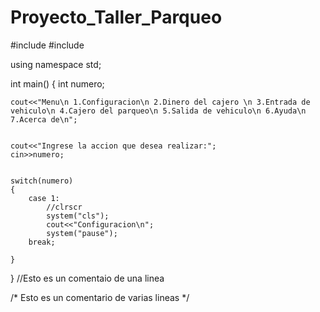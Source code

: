 # Proyecto_Taller_Parqueo
#include<iostream>
#include<cstdlib>

using namespace std;


int main()
{
	int numero;
	
	cout<<"Menu\n 1.Configuracion\n 2.Dinero del cajero \n 3.Entrada de vehiculo\n 4.Cajero del parqueo\n 5.Salida de vehiculo\n 6.Ayuda\n 7.Acerca de\n";
	
	
	cout<<"Ingrese la accion que desea realizar:";
	cin>>numero;
	
	
	switch(numero)
	{
		case 1:
			//clrscr
			system("cls");
			cout<<"Configuracion\n";
			system("pause");
		break;
		
	}
	

}
//Esto es un comentaio de una linea


/*
Esto
es un 
comentario de varias lineas
*/
